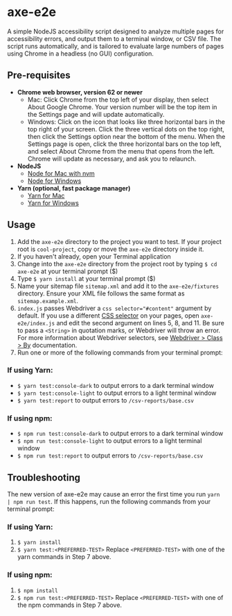 # axe-e2e

A simple NodeJS accessibility script designed to analyze multiple pages for accessibility errors, and output
them to a terminal window, or CSV file. The script runs automatically, and is tailored to evaluate large numbers of pages using Chrome in a headless (no GUI) configuration.

## Pre-requisites

* **Chrome web browser, version 62 or newer**
  * Mac: Click Chrome from the top left of your display, then select About Google Chrome. Your version number will be the top item in the Settings page and will update automatically.
  * Windows: Click on the icon that looks like three horizontal bars in the top right of your screen. Click the three vertical dots on the top right, then click the Settings option near the bottom of the menu. When the Settings page is open, click the three horizontal bars on the top left, and select About Chrome from the menu that opens from the left. Chrome will update as necessary, and ask you to relaunch.
* **NodeJS**
  * [Node for Mac with nvm](https://github.com/creationix/nvm)
  * [Node for Windows](https://nodejs.org/en/download/)
* **Yarn (optional, fast package manager)**
  * [Yarn for Mac](https://yarnpkg.com/lang/en/docs/install/#mac-tab)
  * [Yarn for Windows](https://yarnpkg.com/lang/en/docs/install/#windows-tab)

## Usage

1. Add the `axe-e2e` directory to the project you want to test. If your
   project root is `cool-project`, copy or move the `axe-e2e` directory inside it.
2. If you haven't already, open your Terminal application
3. Change into the `axe-e2e` directory from the project root by typing `$ cd axe-e2e` at your
   terminal prompt ($)
4. Type `$ yarn install` at your terminal prompt ($)
5. Name your sitemap file `sitemap.xml` and add it to the
   `axe-e2e/fixtures` directory. Ensure your XML file follows the same format as `sitemap.example.xml`.
6. `index.js` passes Webdriver a `css selector="#content"` argument by default. If you use a
   different [CSS selector](https://www.w3.org/TR/CSS/#selectors) on your pages, open `axe-e2e/index.js` and edit the
   second argument on lines 5, 8, and 11. Be sure to pass a `<String>` in quotation
   marks, or Webdriver will throw an error. For more information about Webdriver selectors, see [Webdriver > Class > By](https://seleniumhq.github.io/selenium/docs/api/javascript/module/selenium-webdriver/lib/by_exports_By.html) documentation.
7. Run one or more of the following commands from your terminal prompt:

### If using Yarn:

* `$ yarn test:console-dark` to output errors to a dark terminal window
* `$ yarn test:console-light` to output errors to a light terminal window
* `$ yarn test:report` to output errors to `/csv-reports/base.csv`

### If using npm:

* `$ npm run test:console-dark` to output errors to a dark terminal window
* `$ npm run test:console-light` to output errors to a light terminal window
* `$ npm run test:report` to output errors to `/csv-reports/base.csv`

## Troubleshooting

The new version of axe-e2e may cause an error the first time you run `yarn | npm run test`. If this happens, run the following commands from your terminal prompt:

### If using Yarn:

1. `$ yarn install`
2. `$ yarn test:<PREFERRED-TEST>` Replace `<PREFERRED-TEST>` with one of the yarn commands in Step 7 above.

### If using npm:

1. `$ npm install`
2. `$ npm run test:<PREFERRED-TEST>` Replace `<PREFERRED-TEST>` with one of the npm commands in Step 7 above.

